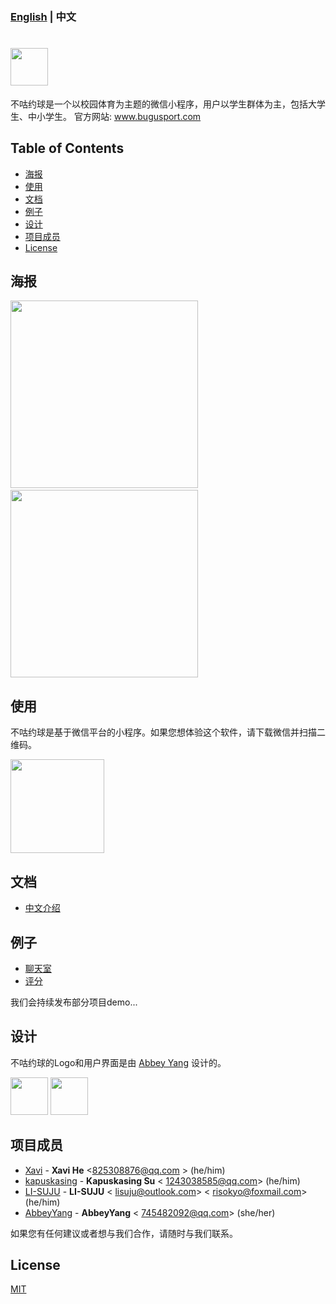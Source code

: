 ### [English](https://github.com/HeXavi8/Bugu-Sport) | 中文

# <img src='./images/title1.png' height='60'/></br>

不咕约球是一个以校园体育为主题的微信小程序，用户以学生群体为主，包括大学生、中小学生。
官方网站: www.bugusport.com

## Table of Contents
* [海报](#Poster)
* [使用](#Usage)
* [文档](#Documentations)
* [例子](#Examples)
* [设计](#Design)
* [项目成员](#Project_Members)
* [License](#License)

## 海报 <a name="Poster"></a>

<img src="./images/intro2.jpg" width = "300"  />&emsp; <img src="./images/intro1.jpg" width = "300"  />

## 使用 <a name="Usage"></a>

不咕约球是基于微信平台的小程序。如果您想体验这个软件，请下载微信并扫描二维码。

<img src="./QRcode.JPG" width = "150" height = "150" />

## 文档 <a name="Documentations"></a>
- [中文介绍](./中文介绍)

## 例子 <a name="Examples"></a>

- [聊天室](./examples/chatroom)
- [评分](./examples/grade)

我们会持续发布部分项目demo...

## 设计 <a name="Design"></a>

不咕约球的Logo和用户界面是由 [Abbey Yang](https://github.com/AbbeyYang) 设计的。  

<img src="./images/title2.png" height = "60"  /> <img src="./images/title4.png" height = "60"/>


## 项目成员 <a name="Project_Members"></a>

- [Xavi](https://github.com/HeXavi8) - **Xavi He** &lt;825308876@qq.com &gt; (he/him)
- [kapuskasing](https://github.com/kapuskasing) - **Kapuskasing Su** &lt; 1243038585@qq.com&gt; (he/him)
- [LI-SUJU](https://github.com/LI-SUJU) - **LI-SUJU** &lt; lisuju@outlook.com&gt; &lt; risokyo@foxmail.com&gt; (he/him)
- [AbbeyYang](https://github.com/AbbeyYang) - **AbbeyYang** &lt; 745482092@qq.com&gt; (she/her)

如果您有任何建议或者想与我们合作，请随时与我们联系。 </br>

## License <a name="License"></a>

[MIT](./LICENSE)
